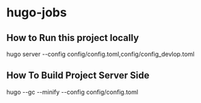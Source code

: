# hugo-jobs
## How to Run this project locally
hugo server --config config/config.toml,config/config_devlop.toml

## How To Build Project Server Side
hugo --gc --minify --config config/config.toml